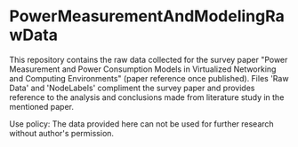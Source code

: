 # PowerMeasurementAndModelingRawData

This repository contains the raw data collected for the survey paper "Power Measurement and Power Consumption Models in Virtualized Networking and Computing Environments" (paper reference once published). Files 'Raw Data' and 'NodeLabels' compliment the survey paper and provides reference to the analysis and conclusions made from literature study in the mentioned paper. 

Use policy:
The data provided here can not be used for further research without author's permission.
